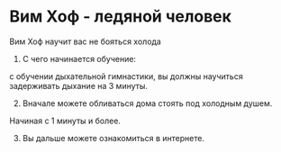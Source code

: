 # Вим Хоф - ледяной человек

Вим Хоф научит вас не бояться холода

1. С чего начинается обучение:

с обучении дыхательной гимнастики, вы должны научиться задерживать дыхание на 3 минуты.

2. Вначале можете обливаться дома стоять под холодным душем.

Начиная с 1 минуты и более.

3. Вы дальше можете ознакомиться в интернете.